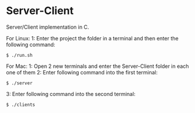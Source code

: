 # Server-Client
Server/Client implementation in C.

For Linux:
1: Enter the project the folder in a terminal and then enter the following command:
```
$ ./run.sh
```

For Mac:
1: Open 2 new terminals and enter the Server-Client folder in each one of them
2: Enter following command into the first terminal:
```
$ ./server
```
3: Enter following command into the second terminal:
```
$ ./clients
```
